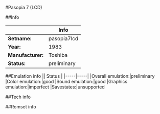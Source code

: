 #Pasopia 7 (LCD)

##Info

||Info|
|-----|-----|
|**Setname:**|pasopia7lcd
|**Year:**|1983
|**Manufacturer:**|Toshiba
|**Status:**|preliminary

##Emulation info
|| Status |
|-----|-----|
|Overall emulation:|preliminary
|Color emulation:|good
|Sound emulation:|good
|Graphics emulation:|imperfect
|Savestates:|unsupported

##Tech info

##Romset info

<!--- START OF EDITED COMMENT DO NOT TOUCH TEXT ABOVE-->
